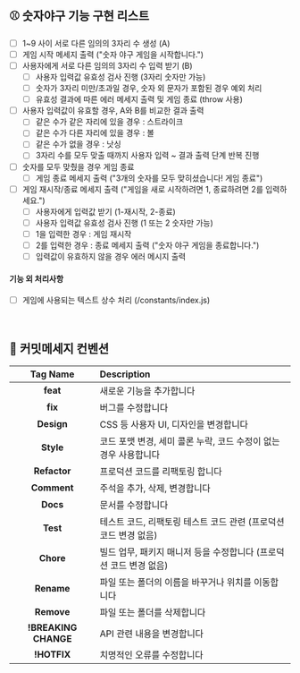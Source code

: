 ## ⚾️ 숫자야구 기능 구현 리스트

- [ ] 1~9 사이 서로 다른 임의의 3자리 수 생성 (A)
- [ ] 게임 시작 메세지 출력 ("숫자 야구 게임을 시작합니다.")
- [ ] 사용자에게 서로 다른 임의의 3자리 수 입력 받기 (B)
  - [ ] 사용자 입력값 유효성 검사 진행 (3자리 숫자만 가능)
  - [ ] 숫자가 3자리 미만/초과일 경우, 숫자 외 문자가 포함된 경우 예외 처리
  - [ ] 유효성 결과에 따른 에러 메세지 출력 및 게임 종료 (throw 사용)
- [ ] 사용자 입력값이 유효할 경우, A와 B를 비교한 결과 출력
  - [ ] 같은 수가 같은 자리에 있을 경우 : 스트라이크
  - [ ] 같은 수가 다른 자리에 있을 경우 : 볼
  - [ ] 같은 수가 없을 경우 : 낫싱
  - [ ] 3자리 수를 모두 맞출 때까지 사용자 입력 ~ 결과 출력 단계 반복 진행
- [ ] 숫자를 모두 맞췄을 경우 게임 종료
  - [ ] 게임 종료 메세지 출력 ("3개의 숫자를 모두 맞히셨습니다! 게임 종료")
- [ ] 게임 재시작/종료 메세지 출력 ("게임을 새로 시작하려면 1, 종료하려면 2를 입력하세요.")
  - [ ] 사용자에게 입력값 받기 (1-재시작, 2-종료)
  - [ ] 사용자 입력값 유효성 검사 진행 (1 또는 2 숫자만 가능)
  - [ ] 1을 입력한 경우 : 게임 재시작
  - [ ] 2를 입력한 경우 : 종료 메세지 출력 ("숫자 야구 게임을 종료합니다.")
  - [ ] 입력값이 유효하지 않을 경우 에러 메시지 출력

#### 기능 외 처리사항

- [ ] 게임에 사용되는 텍스트 상수 처리 (/constants/index.js)

<br />

## 🔮 커밋메세지 컨벤션

|       Tag Name       | Description                                                        |
| :------------------: | :----------------------------------------------------------------- |
|       **feat**       | 새로운 기능을 추가합니다                                           |
|       **fix**        | 버그를 수정합니다                                                  |
|      **Design**      | CSS 등 사용자 UI, 디자인을 변경합니다                              |
|      **Style**       | 코드 포맷 변경, 세미 콜론 누락, 코드 수정이 없는 경우 사용합니다   |
|     **Refactor**     | 프로덕션 코드를 리팩토링 합니다                                    |
|     **Comment**      | 주석을 추가, 삭제, 변경합니다                                      |
|       **Docs**       | 문서를 수정합니다                                                  |
|       **Test**       | 테스트 코드, 리팩토링 테스트 코드 관련 (프로덕션 코드 변경 없음)   |
|      **Chore**       | 빌드 업무, 패키지 매니저 등을 수정합니다 (프로덕션 코드 변경 없음) |
|      **Rename**      | 파일 또는 폴더의 이름을 바꾸거나 위치를 이동합니다                 |
|      **Remove**      | 파일 또는 폴더를 삭제합니다                                        |
| **!BREAKING CHANGE** | API 관련 내용을 변경합니다                                         |
|     **!HOTFIX**      | 치명적인 오류를 수정합니다                                         |
